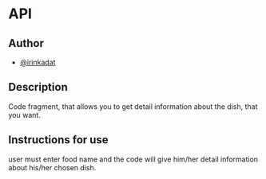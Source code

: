 # API
## Author

- [@irinkadat](https://github.com/irinkadat)


## Description
Code fragment, that allows you to get detail information about the dish, that you want.
## Instructions for use
user must enter food name and the code will give him/her detail information about his/her chosen dish.
